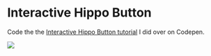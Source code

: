 # Interactive Hippo Button

Code the the [Interactive Hippo Button tutorial](https://codepen.io/MarioD/post/c76a53d9652de6ec9bf1217c1bea47e4/interactive-hippo-button-tutorial#eye-tracking-20) I did over on Codepen.

![](https://s3-us-west-2.amazonaws.com/s.cdpn.io/49240/hippo-animation-9.gif)
